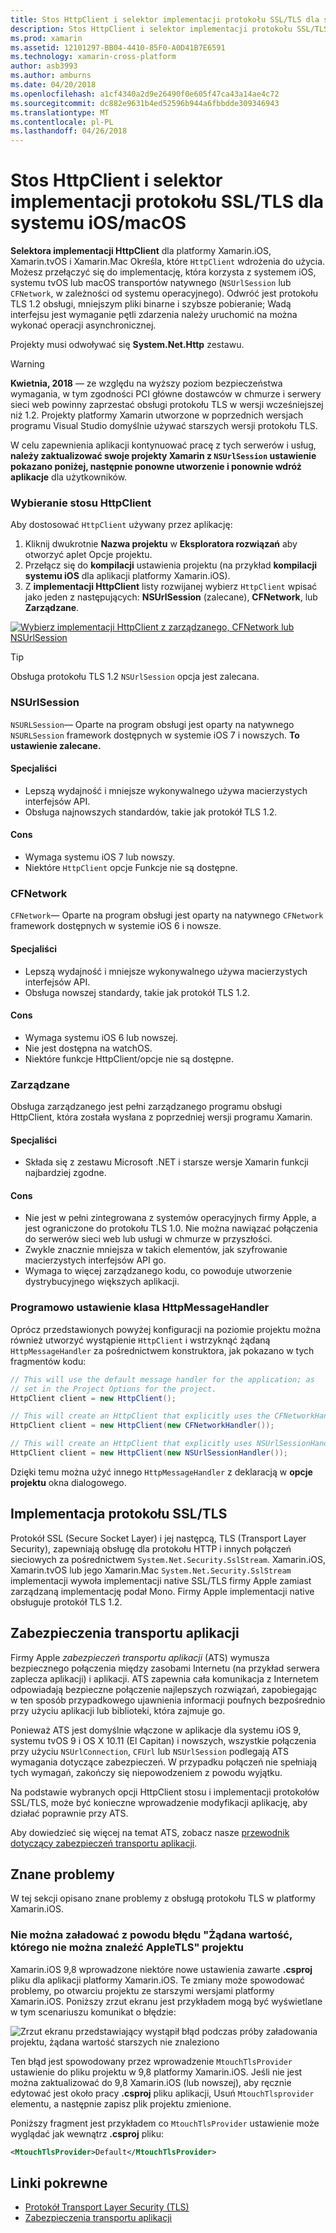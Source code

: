 ```yaml
---
title: Stos HttpClient i selektor implementacji protokołu SSL/TLS dla systemu iOS/macOS
description: Stos HttpClient i selektor implementacji protokołu SSL/TLS określa implementacji HttpClient i SSL/TLS, który będzie używany przez aplikację systemu iOS, systemu tvOS lub macOS Xamarin.
ms.prod: xamarin
ms.assetid: 12101297-BB04-4410-85F0-A0D41B7E6591
ms.technology: xamarin-cross-platform
author: asb3993
ms.author: amburns
ms.date: 04/20/2018
ms.openlocfilehash: a1cf4340a2d9e26490f0e605f47ca43a14ae4c72
ms.sourcegitcommit: dc882e9631b4ed52596b944a6fbbdde309346943
ms.translationtype: MT
ms.contentlocale: pl-PL
ms.lasthandoff: 04/26/2018
---
```

# <a name="httpclient-stack-and-ssltls-implementation-selector-for-iosmacos"></a>Stos HttpClient i selektor implementacji protokołu SSL/TLS dla systemu iOS/macOS

**Selektora implementacji HttpClient** dla platformy Xamarin.iOS, Xamarin.tvOS i Xamarin.Mac Określa, które `HttpClient` wdrożenia do użycia. Możesz przełączyć się do implementację, która korzysta z systemem iOS, systemu tvOS lub macOS transportów natywnego (`NSUrlSession` lub `CFNetwork`, w zależności od systemu operacyjnego). Odwróć jest protokołu TLS 1.2 obsługi, mniejszym pliki binarne i szybsze pobieranie; Wadą interfejsu jest wymaganie pętli zdarzenia należy uruchomić na można wykonać operacji asynchronicznej.

Projekty musi odwoływać się **System.Net.Http** zestawu.

> [!WARNING]
> **Kwietnia, 2018** — ze względu na wyższy poziom bezpieczeństwa wymagania, w tym zgodności PCI główne dostawców w chmurze i serwery sieci web powinny zaprzestać obsługi protokołu TLS w wersji wcześniejszej niż 1.2.  Projekty platformy Xamarin utworzone w poprzednich wersjach programu Visual Studio domyślnie używać starszych wersji protokołu TLS.
>
> W celu zapewnienia aplikacji kontynuować pracę z tych serwerów i usług, **należy zaktualizować swoje projekty Xamarin z `NSUrlSession` ustawienie pokazano poniżej, następnie ponowne utworzenie i ponownie wdróż aplikacje** dla użytkowników.

<a name="Selecting-a-HttpClient-Stack" />

### <a name="selecting-a-httpclient-stack"></a>Wybieranie stosu HttpClient

Aby dostosować `HttpClient` używany przez aplikację:

1. Kliknij dwukrotnie **Nazwa projektu** w **Eksploratora rozwiązań** aby otworzyć aplet Opcje projektu.
2. Przełącz się do **kompilacji** ustawienia projektu (na przykład **kompilacji systemu iOS** dla aplikacji platformy Xamarin.iOS).
3. Z **implementacji HttpClient** listy rozwijanej wybierz `HttpClient` wpisać jako jeden z następujących: **NSUrlSession** (zalecane), **CFNetwork**, lub  **Zarządzane**.

[![Wybierz implementacji HttpClient z zarządzanego, CFNetwork lub NSUrlSession](http-stack-images/http-xs-sml.png)](http-stack-images/http-xs.png#lightbox)

> [!TIP]
> Obsługa protokołu TLS 1.2 `NSUrlSession` opcja jest zalecana.

<a name="NSUrlSession" />

### <a name="nsurlsession"></a>NSUrlSession

`NSURLSession`— Oparte na program obsługi jest oparty na natywnego `NSURLSession` framework dostępnych w systemie iOS 7 i nowszych. 
**To ustawienie zalecane.**

#### <a name="pros"></a>Specjaliści

- Lepszą wydajność i mniejsze wykonywalnego używa macierzystych interfejsów API.
- Obsługa najnowszych standardów, takie jak protokół TLS 1.2.

#### <a name="cons"></a>Cons

- Wymaga systemu iOS 7 lub nowszy.
- Niektóre `HttpClient` opcje Funkcje nie są dostępne.

<a name="CFNetwork" />

### <a name="cfnetwork"></a>CFNetwork

`CFNetwork`— Oparte na program obsługi jest oparty na natywnego `CFNetwork` framework dostępnych w systemie iOS 6 i nowsze.

#### <a name="pros"></a>Specjaliści

- Lepszą wydajność i mniejsze wykonywalnego używa macierzystych interfejsów API.
- Obsługa nowszej standardy, takie jak protokół TLS 1.2.

#### <a name="cons"></a>Cons

- Wymaga systemu iOS 6 lub nowszej.
- Nie jest dostępna na watchOS.
- Niektóre funkcje HttpClient/opcje nie są dostępne.

<a name="Managed" />

### <a name="managed"></a>Zarządzane

Obsługa zarządzanego jest pełni zarządzanego programu obsługi HttpClient, która została wysłana z poprzedniej wersji programu Xamarin.

#### <a name="pros"></a>Specjaliści

- Składa się z zestawu Microsoft .NET i starsze wersje Xamarin funkcji najbardziej zgodne.

#### <a name="cons"></a>Cons

- Nie jest w pełni zintegrowana z systemów operacyjnych firmy Apple, a jest ograniczone do protokołu TLS 1.0. Nie można nawiązać połączenia do serwerów sieci web lub usługi w chmurze w przyszłości.
- Zwykle znacznie mniejsza w takich elementów, jak szyfrowanie macierzystych interfejsów API go.
- Wymaga to więcej zarządzanego kodu, co powoduje utworzenie dystrybucyjnego większych aplikacji.

### <a name="programmatically-setting-the-httpmessagehandler"></a>Programowo ustawienie klasa HttpMessageHandler

Oprócz przedstawionych powyżej konfiguracji na poziomie projektu można również utworzyć wystąpienie `HttpClient` i wstrzyknąć żądaną `HttpMessageHandler` za pośrednictwem konstruktora, jak pokazano w tych fragmentów kodu:

```csharp
// This will use the default message handler for the application; as
// set in the Project Options for the project.
HttpClient client = new HttpClient();

// This will create an HttpClient that explicitly uses the CFNetworkHandler
HttpClient client = new HttpClient(new CFNetworkHandler());

// This will create an HttpClient that explicitly uses NSUrlSessionHandler
HttpClient client = new HttpClient(new NSUrlSessionHandler());
```

Dzięki temu można użyć innego `HttpMessageHandler` z deklaracją w **opcje projektu** okna dialogowego.

<a name="New-SSL-TLS-implementation-build-option" />
<a name="Selecting-a-SSL-TLS-implementation" />
<a name="Apple-TLS" />

## <a name="ssltls-implementation"></a>Implementacja protokołu SSL/TLS

Protokół SSL (Secure Socket Layer) i jej następcą, TLS (Transport Layer Security), zapewniają obsługę dla protokołu HTTP i innych połączeń sieciowych za pośrednictwem `System.Net.Security.SslStream`. Xamarin.iOS, Xamarin.tvOS lub jego Xamarin.Mac `System.Net.Security.SslStream` implementacji wywoła implementacji native SSL/TLS firmy Apple zamiast zarządzaną implementację podał Mono. Firmy Apple implementacji native obsługuje protokół TLS 1.2.

<a name="App-Transport-Security" />

## <a name="app-transport-security"></a>Zabezpieczenia transportu aplikacji

Firmy Apple _zabezpieczeń transportu aplikacji_ (ATS) wymusza bezpiecznego połączenia między zasobami Internetu (na przykład serwera zaplecza aplikacji) i aplikacji. ATS zapewnia cała komunikacja z Internetem odpowiadają bezpieczne połączenie najlepszych rozwiązań, zapobiegając w ten sposób przypadkowego ujawnienia informacji poufnych bezpośrednio przy użyciu aplikacji lub biblioteki, która zajmuje go.

Ponieważ ATS jest domyślnie włączone w aplikacje dla systemu iOS 9, systemu tvOS 9 i OS X 10.11 (El Capitan) i nowszych, wszystkie połączenia przy użyciu `NSUrlConnection`, `CFUrl` lub `NSUrlSession` podlegają ATS wymagania dotyczące zabezpieczeń. W przypadku połączeń nie spełniają tych wymagań, zakończy się niepowodzeniem z powodu wyjątku.

Na podstawie wybranych opcji HttpClient stosu i implementacji protokołów SSL/TLS, może być konieczne wprowadzenie modyfikacji aplikację, aby działać poprawnie przy ATS.

Aby dowiedzieć się więcej na temat ATS, zobacz nasze [przewodnik dotyczący zabezpieczeń transportu aplikacji](~/ios/app-fundamentals/ats.md).

## <a name="known-issues"></a>Znane problemy

W tej sekcji opisano znane problemy z obsługą protokołu TLS w platformy Xamarin.iOS.

### <a name="project-failed-to-load-with-error-requested-value-appletls-wasnt-found"></a>Nie można załadować z powodu błędu "Żądana wartość, którego nie można znaleźć AppleTLS" projektu

Xamarin.iOS 9,8 wprowadzone niektóre nowe ustawienia zawarte **.csproj** pliku dla aplikacji platformy Xamarin.iOS. Te zmiany może spowodować problemy, po otwarciu projektu ze starszymi wersjami platformy Xamarin.iOS. Poniższy zrzut ekranu jest przykładem mogą być wyświetlane w tym scenariuszu komunikat o błędzie:

![Zrzut ekranu przedstawiający wystąpił błąd podczas próby załadowania projektu, żądana wartość starszych nie znaleziono](http-stack-images/tlserror-xs.png)

Ten błąd jest spowodowany przez wprowadzenie `MtouchTlsProvider` ustawienie do pliku projektu w 9,8 platformy Xamarin.iOS. Jeśli nie jest można zaktualizować do 9,8 Xamarin.iOS (lub nowszej), aby ręcznie edytować jest około pracy **.csproj** pliku aplikacji, Usuń `MtouchTlsprovider` elementu, a następnie zapisz plik projektu zmienione.

Poniższy fragment jest przykładem co `MtouchTlsProvider` ustawienie może wyglądać jak wewnątrz **.csproj** pliku:

```xml
<MtouchTlsProvider>Default</MtouchTlsProvider>
```

## <a name="related-links"></a>Linki pokrewne

- [Protokół Transport Layer Security (TLS)](~/cross-platform/app-fundamentals/transport-layer-security.md)
- [Zabezpieczenia transportu aplikacji](~/ios/app-fundamentals/ats.md)
